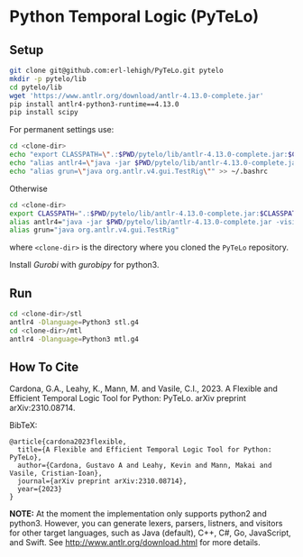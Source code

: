 # Python Temporal Logic (PyTeLo)

Setup
-----

```bash
git clone git@github.com:erl-lehigh/PyTeLo.git pytelo
mkdir -p pytelo/lib
cd pytelo/lib
wget 'https://www.antlr.org/download/antlr-4.13.0-complete.jar'
pip install antlr4-python3-runtime==4.13.0
pip install scipy
```

For permanent settings use:

```bash
cd <clone-dir>
echo "export CLASSPATH=\".:$PWD/pytelo/lib/antlr-4.13.0-complete.jar:$CLASSPATH\"" >> ~/.bashrc
echo "alias antlr4=\"java -jar $PWD/pytelo/lib/antlr-4.13.0-complete.jar -visitor\"" >> ~/.bashrc
echo "alias grun=\"java org.antlr.v4.gui.TestRig\"" >> ~/.bashrc
```

Otherwise

```bash
cd <clone-dir>
export CLASSPATH=".:$PWD/pytelo/lib/antlr-4.13.0-complete.jar:$CLASSPATH"
alias antlr4="java -jar $PWD/pytelo/lib/antlr-4.13.0-complete.jar -visitor"
alias grun="java org.antlr.v4.gui.TestRig"
```

where `<clone-dir>` is the directory where you cloned the `PyTeLo` repository.

Install *Gurobi* with *gurobipy* for python3.


Run
---

```bash
cd <clone-dir>/stl
antlr4 -Dlanguage=Python3 stl.g4
cd <clone-dir>/mtl
antlr4 -Dlanguage=Python3 mtl.g4
```
## How To Cite
Cardona, G.A., Leahy, K., Mann, M. and Vasile, C.I., 2023. A Flexible and Efficient Temporal Logic Tool for Python: PyTeLo. arXiv preprint arXiv:2310.08714.

BibTeX:
```
@article{cardona2023flexible,
  title={A Flexible and Efficient Temporal Logic Tool for Python: PyTeLo},
  author={Cardona, Gustavo A and Leahy, Kevin and Mann, Makai and Vasile, Cristian-Ioan},
  journal={arXiv preprint arXiv:2310.08714},
  year={2023}
}
```

**NOTE:** At the moment the implementation only supports python2 and python3. However, you
can generate lexers, parsers, listners, and visitors for other target languages,
such as Java (default), C++, C#, Go, JavaScript, and Swift.
See http://www.antlr.org/download.html for more details.
